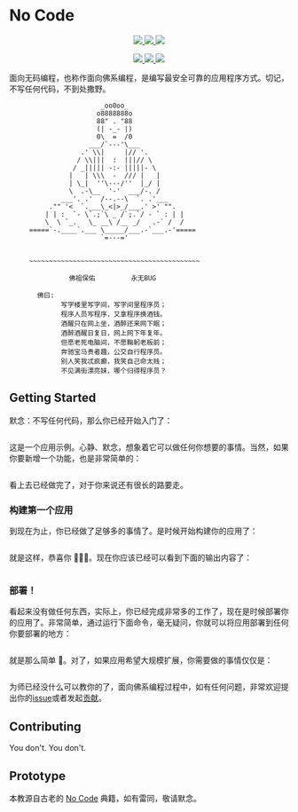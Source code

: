 # No Code

<p align="center">
  <a href="https://github.com/yesvods/nocode/issues">
    <img src="https://img.shields.io/badge/license-WTF-brightgreen.svg">
  </a>
  <a href="https://github.com/yesvods/nocode/issues">
    <img src="https://img.shields.io/badge/%E2%9C%8D%EF%B8%8F-No%20Code-green.svg?style=flat-square">
  </a>
  <a href="https://github.com/yesvods/nocode/issues">
    <img src="https://img.shields.io/badge/rating-%E2%98%85%E2%98%85%E2%98%85%E2%98%85%E2%98%85-green.svg?style=flat-square">
  </a>
  
</p>

<p align="center">
  <a href="https://github.com/yesvods/nocode/issues">
    <img src="https://img.shields.io/badge/build-passing-green.svg?style=for-the-badge">
  </a>
  <a href="https://github.com/yesvods/nocode/issues">
    <img src="https://img.shields.io/badge/coverage-100%25-green.svg?style=for-the-badge">
  </a>
  <a href="https://github.com/yesvods/nocode/issues">
    <img src="https://img.shields.io/badge/docs-passing-green.svg?style=for-the-badge">
  </a>
</p>

面向无码编程，也称作面向佛系编程，是编写最安全可靠的应用程序方式。切记，不写任何代码，不到处撒野。

```
                       _oo0oo_
                      o8888888o
                      88" . "88
                      (| -_- |)
                      0\  =  /0
                    ___/`---'\___
                  .' \\|     |// '.
                 / \\|||  :  |||// \
                / _||||| -:- |||||- \
               |   | \\\  -  /// |   |
               | \_|  ''\---/''  |_/ |
               \  .-\__  '-'  ___/-. /
             ___'. .'  /--.--\  `. .'___
          ."" '<  `.___\_<|>_/___.' >' "".
         | | :  `- \`.;`\ _ /`;.`/ - ` : | |
         \  \ `_.   \_ __\ /__ _/   .-` /  /
     =====`-.____`.___ \_____/___.-`___.-'=====
                       `=---='


     ~~~~~~~~~~~~~~~~~~~~~~~~~~~~~~~~~~~~~~~~~~~

               佛祖保佑         永无BUG
               
       佛曰:
             写字楼里写字间，写字间里程序员；
             程序人员写程序，又拿程序换酒钱。
             酒醒只在网上坐，酒醉还来网下眠；
             酒醉酒醒日复日，网上网下年复年。
             但愿老死电脑间，不愿鞠躬老板前；
             奔驰宝马贵者趣，公交自行程序员。
             别人笑我忒疯癫，我笑自己命太贱；
             不见满街漂亮妹，哪个归得程序员？

```

## Getting Started

默念：不写任何代码，那么你已经开始入门了：

```

```

这是一个应用示例。心静、默念，想象着它可以做任何你想要的事情。当然，如果你要新增一个功能，也是非常简单的：

```

```

看上去已经做完了，对于你来说还有很长的路要走。

### 构建第一个应用

到现在为止，你已经做了足够多的事情了。是时候开始构建你的应用了：

```

```

就是这样，恭喜你 🎉🎉🎉。现在你应该已经可以看到下面的输出内容了：

```

```

### 部署！

看起来没有做任何东西，实际上，你已经完成非常多的工作了，现在是时候部署你的应用了。非常简单，通过运行下面命令，毫无疑问，你就可以将应用部署到任何你要部署的地方：

```

```

就是那么简单 👏。对了，如果应用希望大规模扩展，你需要做的事情仅仅是：

```

```

为师已经没什么可以教你的了，面向佛系编程过程中，如有任何问题，非常欢迎提出你的[issue](https://github.com/yesvods/nocode/issues)或者发起[贡献](LICENSE)。

## Contributing

You don't. You don't. 

## Prototype

本教源自古老的 [No Code](https://github.com/kelseyhightower/nocode) 典籍，如有雷同，敬请默念。
